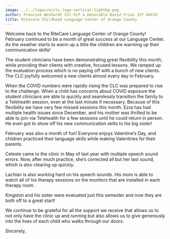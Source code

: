 ```yaml
---
image: ../../logos/occlc-logo-vertical-lightbg.png
author: Francine Wenhardt CCC-SLP & Honorable David Frias 32º kKCCH
title: Ritecare Childhood Language Center of Orange County
---
```


Welcome back to the RiteCare Language Center of Orange County! February continued to be a month of great success at our Language Center.  As the weather starts to warm up a little the children are warming up their communication skills! 

The student clinicians have been demonstrating great flexibility this month, while providing their clients with creative, focused lessons. We ramped up the evaluation process which is no paying off with a bunch of new clients. The CLC joyfully welcomed a new clients almost every day in February. 

When the COVID numbers were rapidly rising the CLC was prepared to rise to the challenge.  When a child has concerns about COVID exposure the student clinicians are able to quickly and seamlessly transition the family to a Telehealth session, even at the last minute if necessary. Because of this flexibility we have very few missed sessions this month. Ezra has had multiple health issues since December, and his mother was thrilled to be able to join via Telehealth for a few sessions until he could return in person. He even got to show off his new communication skills to his big sister!

February was also a month of fun! Everyone enjoys Valentine’s Day, and children practiced their language skills while making Valentines for their parents.
  
Celeste came to the clinic in May of last year with multiple speech sound errors. Now, after much practice, she’s corrected all but her last sound, which is also clearing up quickly.           

Lachlan is also working hard on his speech sounds. His mom is able to watch all of his therapy sessions on the monitors that are installed in each therapy room.

Kingston and his sister were evaluated just this semester and now they are both off to a great start!

We continue to be grateful for all the support we receive that allows us to not only have the clinic up and running but also allows us to give generously into the lives of each child who walks through our doors. 

Sincerely,
